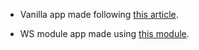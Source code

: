 - Vanilla app made following [this article](https://hackernoon.com/implementing-a-websocket-server-with-node-js-d9b78ec5ffa8).

- WS module app made using [this module](https://www.npmjs.com/package/ws).

